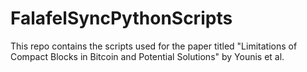 # FalafelSyncPythonScripts

This repo contains the scripts used for the paper titled "Limitations of Compact Blocks in Bitcoin and Potential Solutions" by Younis et al.